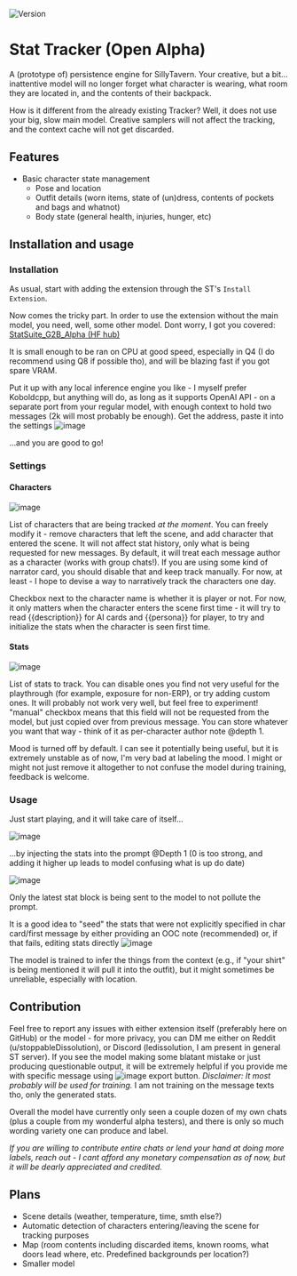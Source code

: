 ![Version](https://img.shields.io/badge/alpha-0.2-orange)

# Stat Tracker (Open Alpha)

A (prototype of) persistence engine for SillyTavern. Your creative, but a bit... inattentive model will no longer forget what character is wearing, what room they are located in, and the contents of their backpack.

How is it different from the already existing Tracker? Well, it does not use your big, slow main model. Creative samplers will not affect the tracking, and the context cache will not get discarded.

## Features

- Basic character state management
	- Pose and location
	- Outfit details (worn items, state of (un)dress, contents of pockets and bags and whatnot)
	- Body state (general health, injuries, hunger, etc)

## Installation and usage

### Installation

As usual, start with adding the extension through the ST's `Install Extension`.

Now comes the tricky part. In order to use the extension without the main model, you need, well, some other model. Dont worry, I got you covered:
[StatSuite_G2B_Alpha (HF hub)](https://huggingface.co/LeDissolution/StatSuite_G2B_Alpha_GGUF)

It is small enough to be ran on CPU at good speed, especially in Q4 (I do recommend using Q8 if possible tho), and will be blazing fast if you got spare VRAM.

Put it up with any local inference engine you like - I myself prefer Koboldcpp, but anything will do, as long as it supports OpenAI API - on a separate port from your regular model, with enough context to hold two messages (2k will most probably be enough). Get the address, paste it into the settings
![image](https://github.com/user-attachments/assets/38b11890-6459-40b0-8e8a-5f50ac35bbcc)

...and you are good to go!

### Settings

#### Characters
![image](https://github.com/user-attachments/assets/5663ed87-ffca-4902-a6e2-f13ea0f73ef6)

List of characters that are being tracked _at the moment_. You can freely modify it - remove characters that left the scene, and add character that entered the scene. It will not affect stat history, only what is being requested for new messages.
By default, it will treat each message author as a character (works with group chats!). If you are using some kind of narrator card, you should disable that and keep track manually. For now, at least - I hope to devise a way to narratively track the characters one day.

Checkbox next to the character name is whether it is player or not. For now, it only matters when the character enters the scene first time - it will try to read {{description}} for AI cards and {{persona}} for player, to try and initialize the stats when the character is seen first time.

#### Stats
![image](https://github.com/user-attachments/assets/99689f9c-d5be-4184-a1a7-640f4e028b99)

List of stats to track. You can disable ones you find not very useful for the playthrough (for example, exposure for non-ERP), or try adding custom ones. It will probably not work very well, but feel free to experiment!
"manual" checkbox means that this field will not be requested from the model, but just copied over from previous message. You can store whatever you want that way - think of it as per-character author note @depth 1.

Mood is turned off by default. I can see it potentially being useful, but it is extremely unstable as of now, I'm very bad at labeling the mood. I might or might not just remove it altogether to not confuse the model during training, feedback is welcome.

### Usage

Just start playing, and it will take care of itself...

![image](https://github.com/user-attachments/assets/52098649-8f13-482d-bde5-99e688e6f89b)

...by injecting the stats into the prompt @Depth 1 (0 is too strong, and adding it higher up leads to model confusing what is up do date)

![image](https://github.com/user-attachments/assets/b4cbfc38-1e8c-490b-94dc-94eb093c073a)

Only the latest stat block is being sent to the model to not pollute the prompt.

It is a good idea to "seed" the stats that were not explicitly specified in char card/first message by either providing an OOC note (recommended) or, if that fails, editing stats directly
![image](https://github.com/user-attachments/assets/3168e28f-c087-4076-a2d6-fb25ce033f79)

The model is trained to infer the things from the context (e.g., if "your shirt" is being mentioned it will pull it into the outfit), but it might sometimes be unreliable, especially with location.

## Contribution
Feel free to report any issues with either extension itself (preferably here on GitHub) or the model - for more privacy, you can DM me either on Reddit (u/stoppableDissolution), or Discord (ledissolution, I am present in general ST server).
If you see the model making some blatant mistake or just producing questionable output, it will be extremely helpful if you provide me with specific message using ![image](https://github.com/user-attachments/assets/0eb6fd24-050f-435f-890b-d471ff273448) export button. 
*Disclaimer: It most probably will be used for training.* I am not training on the message texts tho, only the generated stats.

Overall the model have currently only seen a couple dozen of my own chats (plus a couple from my wonderful alpha testers), and there is only so much wording variety one can produce and label. 

*If you are willing to contribute entire chats or lend your hand at doing more labels, reach out - I cant afford any monetary compensation as of now, but it will be dearly appreciated and credited.*

## Plans
- Scene details (weather, temperature, time, smth else?)
- Automatic detection of characters entering/leaving the scene for tracking purposes
- Map (room contents including discarded items, known rooms, what doors lead where, etc. Predefined backgrounds per location?)
- Smaller model
